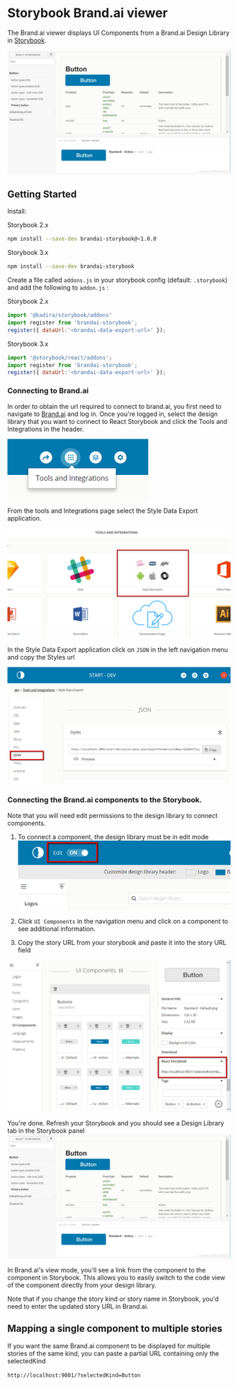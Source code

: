 # Storybook Brand.ai viewer

The Brand.ai viewer displays UI Components from a Brand.ai Design Library in [Storybook](https://github.com/storybooks/storybook).  

![brandai-react-storybook](./docs/button-storybook.png)

## Getting Started

Install:

Storybook 2.x
```sh
npm install --save-dev brandai-storybook@<1.0.0
```

Storybook 3.x
```sh
npm install --save-dev brandai-storybook
```

Create a file called `addons.js` in your storybook config (default: `.storybook`) and add the following to `addon.js` :  

Storybook 2.x
```javascript
import '@kadira/storybook/addons'
import register from 'brandai-storybook';
register({ dataUrl:'<brandai-data-export-url>' });
```
Storybook 3.x
```javascript
import '@storybook/react/addons';
import register from 'brandai-storybook';
register({ dataUrl:'<brandai-data-export-url>' });
```

### Connecting to Brand.ai
In order to obtain the url required to connect to brand.ai, you first need to navigate to [Brand.ai](https://brand.ai) and log in. Once you're logged in, select the design library that you want to connect to React Storybook and click the Tools and Integrations in the header.

![Tools and Integrations](./docs/tools-integrations.png)

From the tools and Integrations page select the Style Data Export application.
 
![Data export app](./docs/data-export-app.png)

In the Style Data Export application click on `JSON` in the left navigation menu and copy the Styles url

![Data export app](./docs/data-export.png)




### Connecting the Brand.ai components to the Storybook. 
Note that you will need edit permissions to the design library to connect components.

1. To connect a component, the design library must be in edit mode
![Edit mode](./docs/edit-mode.png)

2. Click `UI Components` in the navigation menu and click on a component to see additional information.

3. Copy the story URL from your storybook and paste it into the story URL field

![Story url](./docs/component-url.png)

You're done. Refresh your Storybook and you should see a Design Library tab in the Storybook panel 
![brandai-react-storybook](./docs/button-storybook.png) 

In Brand.ai's view mode, you'll see a link from the component to the component in Storybook. This allows you to easily switch to the code view of the component directly from your design library. 

Note that if you change the story kind or story name in Storybook, you'd need to enter the updated story URL in Brand.ai.  


## Mapping a single component to multiple stories
If you want the same Brand.ai component to be displayed for multiple stories of the same kind, you can paste a partial URL containing only the selectedKind

`http://localhost:9001/?selectedKind=Button`


